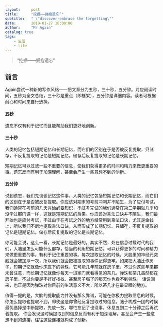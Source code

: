 ```yaml
---
layout:     post
title:      "挖掘——拥抱遗忘”"
subtitle:   " \"discover-embrace the forgetting\""
date:       2019-01-27 18:00:00
author:     "Mr Again"
catalog: true
tags:
    - 生活
    - life
---
```


> “挖掘——拥抱遗忘”

## 前言

Again尝试一种新的写作风格——把文章分为五秒，三十秒，五分钟。对应阅读时间，五秒为全文总结，三十秒是重点（即框架），五分钟是详细内容。读者可根据耐心和时间来自行选择。

#### 五秒

遗忘不仅有利于记忆而且能帮助我们更好地创新。

#### 三十秒
人类的记忆包括短期记忆和长期记忆，而它们的区别在于是否被反复提取，只储存，不反复提取的记忆是短期记忆，储存后反复提取的记忆是长期记忆。

短期记忆可以过滤一些不重要的信息，使我们获得更多的时间和精力来做更重要的事。遗忘反而有利于加深理解，甚至会产生一些意想不到的创新。

#### 五分钟
说到遗忘，我们先谈谈记忆这件事。人类的记忆包括短期记忆和长期记忆，而它们的区别在于是否被反复提取。你应该对期末的考前冲刺并不陌生，为了应付考试，我们通常在考前的几天背诵必要知识，不过考完试的我们通常在第二学期就几乎和没学过那门课一样，这就是短期记忆的后果。你应该对乘法口诀并不陌生，我们最开始也是应付考试，不过由于在考试之外的地方经常用到乘法口诀，尤其是金钱上，所以我们不断地提取乘法口诀，从而形成了长期记忆。只储存，不反复提取的记忆是短期记忆，储存后反复提取的记忆是长期记忆。

你可能会说，这么一看，长期记忆是最好的，其实不然，处在信息过载时代的我们，大脑里怎么可能什么都存，恰当的利用短期记忆，可以获得更多的时间和精力来做更重要的事，有利于记住重要的事。每次提取记忆的时候，大脑里的神经元突触就会被加厚一次，所以我们就会把被提取的事件记得更牢。如果把大脑比作房子，短期记忆就像你床底下的弹珠，它可能几年前就在房子里，不过你这些年来都未曾注意，而长期记忆就像你每天一进家门就看得见的茶几。弹珠和茶几虽然都在房子里，不过你要是不好好找找，甚至房子塌了的那天你也看不到弹珠。
话说回来，也正是因为弹珠对你目前的生活意义不大，所以茶几才在最显眼的地方。

值得一提的是，大脑的提取能力并没有那么靠谱，可能在你极力提取信息的时候，你怎么提取也提取不到，即使这是你曾经反复提取过的信息。脑子糊成一团的时候最优选择是中断提取，先放一放，哪怕忘记了也没事，休息五到二十分钟之后再试着提取。
你会发现这时候提取到的信息反而有利于加深理解，甚至会产生一些意想不到的连接，往往这些连接就构成了创新。

